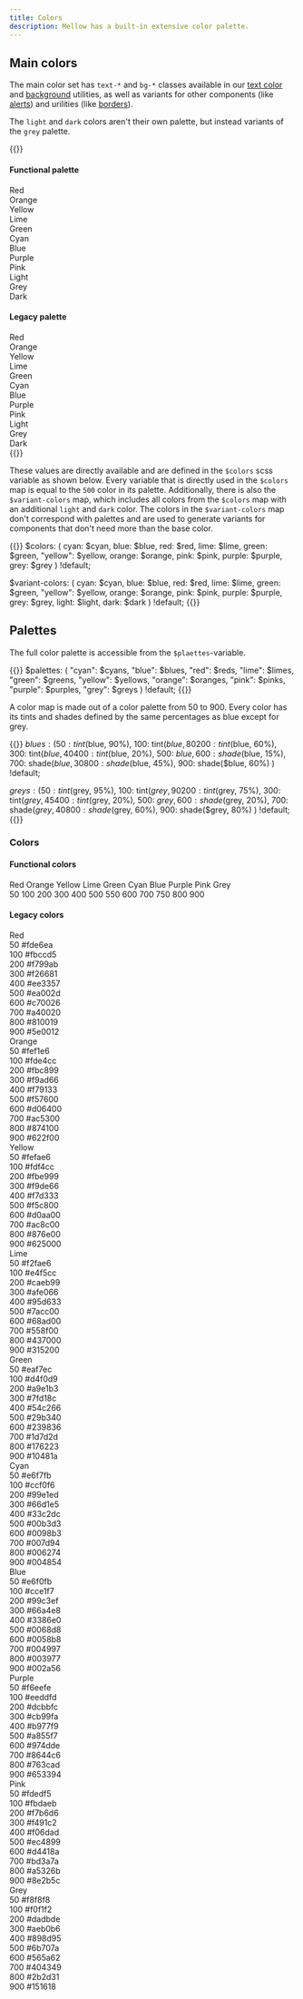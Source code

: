 ```yaml
---
title: Colors
description: Mellow has a built-in extensive color palette.
---
```


## Main colors
The main color set has `text-*` and `bg-*` classes available in our [text color](/utilities/color) and [background](/utilities/background) utilities, as well as variants for other components (like [alerts](/components/alert)) and urilities (like [borders](/utilities/borders)).

<div class="alert alert-cyan" role="alert">
  <div class="alert-icon">
    <i class="vi vi-circle-info"></i>
  </div>
  <div class="alert-message">
    The <code>light</code> and <code>dark</code> colors aren't their own palette, but instead variants of the <code>grey</code> palette.
  </div>
</div>

{{<example show_code="false">}}
<h4>Functional palette</h4>
<div class="grid grid-2 grid-sm-3 mb-5">
  <div class="red text-white p-3 rounded-sm" style="background: var(--color-700)">Red</div>
  <div class="orange text-white p-3 rounded-sm" style="background: var(--color-700)">Orange</div>
  <div class="yellow p-3 rounded-sm" style="background: var(--color-700)">Yellow</div>
  <div class="lime p-3 rounded-sm" style="background: var(--color-700)">Lime</div>
  <div class="green text-white p-3 rounded-sm" style="background: var(--color-700)">Green</div>
  <div class="cyan p-3 rounded-sm" style="background: var(--color-700)">Cyan</div>
  <div class="blue text-white p-3 rounded-sm" style="background: var(--color-700)">Blue</div>
  <div class="purple text-white p-3 rounded-sm" style="background: var(--color-700)">Purple</div>
  <div class="pink text-white p-3 rounded-sm" style="background: var(--color-700)">Pink</div>
  <div class="grey p-3 rounded-sm" style="background: var(--color-200)">Light</div>
  <div class="grey text-white p-3 rounded-sm" style="background: var(--color-700)">Grey</div>
  <div class="grey text-white p-3 rounded-sm" style="background: var(--color-900)">Dark</div>
</div>
<h4>Legacy palette</h4>
<div class="grid grid-2 grid-sm-3">
  <div class="bg-red-500 p-3 rounded-sm">Red</div>
  <div class="bg-orange-500 p-3 rounded-sm">Orange</div>
  <div class="bg-yellow-500 p-3 rounded-sm">Yellow</div>
  <div class="bg-lime-500 p-3 rounded-sm">Lime</div>
  <div class="bg-green-500 p-3 rounded-sm">Green</div>
  <div class="bg-cyan-500 p-3 rounded-sm">Cyan</div>
  <div class="bg-blue-500 p-3 rounded-sm">Blue</div>
  <div class="bg-purple-500 p-3 rounded-sm">Purple</div>
  <div class="bg-pink-500 p-3 rounded-sm">Pink</div>
  <div class="bg-light p-3 rounded-sm">Light</div>
  <div class="bg-grey-500 p-3 rounded-sm">Grey</div>
  <div class="bg-dark text-white p-3 rounded-sm">Dark</div>
</div>
{{</example>}}

These values are directly available and are defined in the `$colors` scss variable as shown below. Every variable that is directly used in the `$colors` map is equal to the `500` color in its palette. Additionally, there is also the `$variant-colors` map, which includes all colors from the `$colors` map with an additional `light` and `dark` color. The colors in the `$variant-colors` map don't correspond with palettes and are used to generate variants for components that don't need more than the base color.

{{<example show_preview="false" lang="scss">}}
$colors: (
  cyan: $cyan,
  blue: $blue,
  red: $red,
  lime: $lime,
  green: $green,
  "yellow": $yellow,
  orange: $orange,
  pink: $pink,
  purple: $purple,
  grey: $grey
) !default;

$variant-colors: (
  cyan: $cyan,
  blue: $blue,
  red: $red,
  lime: $lime,
  green: $green,
  "yellow": $yellow,
  orange: $orange,
  pink: $pink,
  purple: $purple,
  grey: $grey,
  light: $light,
  dark: $dark
) !default;
{{</example>}}

## Palettes
The full color palette is accessible from the `$plaettes`-variable.

{{<example show_preview="false" lang="scss">}}
$palettes: (
  "cyan": $cyans,
  "blue": $blues,
  "red": $reds,
  "lime": $limes,
  "green": $greens,
  "yellow": $yellows,
  "orange": $oranges,
  "pink": $pinks,
  "purple": $purples,
  "grey": $greys
) !default;
{{</example>}}

A color map is made out of a color palette from 50 to 900. Every color has its tints and shades defined by the same percentages as blue except for grey.

{{<example show_preview="false" lang="scss">}}
$blues: (
  50: tint($blue, 90%),
  100: tint($blue, 80%),
  200: tint($blue, 60%),
  300: tint($blue, 40%),
  400: tint($blue, 20%),
  500: $blue,
  600: shade($blue, 15%),
  700: shade($blue, 30%),
  800: shade($blue, 45%),
  900: shade($blue, 60%)
) !default;

$greys: (
  50: tint($grey, 95%),
  100: tint($grey, 90%),
  200: tint($grey, 75%),
  300: tint($grey, 45%),
  400: tint($grey, 20%),
  500: $grey,
  600: shade($grey, 20%),
  700: shade($grey, 40%),
  800: shade($grey, 60%),
  900: shade($grey, 80%)
) !default;
{{</example>}}

### Colors
#### Functional colors
<div class="d-flex mb-3">
  <div class="w-4 flex-shrink-0">
    <div class="grid grid-1 gap-1">
      <span style="height: 21px"></span>
      <span style="height: 48px" class="fw-bold d-flex align-items-center justify-content-end me-2">Red</span>
      <span style="height: 48px" class="fw-bold d-flex align-items-center justify-content-end me-2">Orange</span>
      <span style="height: 48px" class="fw-bold d-flex align-items-center justify-content-end me-2">Yellow</span>
      <span style="height: 48px" class="fw-bold d-flex align-items-center justify-content-end me-2">Lime</span>
      <span style="height: 48px" class="fw-bold d-flex align-items-center justify-content-end me-2">Green</span>
      <span style="height: 48px" class="fw-bold d-flex align-items-center justify-content-end me-2">Cyan</span>
      <span style="height: 48px" class="fw-bold d-flex align-items-center justify-content-end me-2">Blue</span>
      <span style="height: 48px" class="fw-bold d-flex align-items-center justify-content-end me-2">Purple</span>
      <span style="height: 48px" class="fw-bold d-flex align-items-center justify-content-end me-2">Pink</span>
      <span style="height: 48px" class="fw-bold d-flex align-items-center justify-content-end me-2">Grey</span>
    </div>
  </div>
  <div class="grid grid-1 gap-1">
    <div class="grid grid-12 gap-1">
      <span class="text-center">50</span>
      <span class="text-center">100</span>
      <span class="text-center">200</span>
      <span class="text-center">300</span>
      <span class="text-center">400</span>
      <span class="text-center">500</span>
      <span class="text-center">550</span>
      <span class="text-center">600</span>
      <span class="text-center">700</span>
      <span class="text-center">750</span>
      <span class="text-center">800</span>
      <span class="text-center">900</span>
    </div>
    <div class="grid grid-12 gap-1 red">
      <div class="py-4 rounded-sm" style="background: var(--color-50)"></div>
      <div class="py-4 rounded-sm" style="background: var(--color-100)"></div>
      <div class="py-4 rounded-sm" style="background: var(--color-200)"></div>
      <div class="py-4 rounded-sm" style="background: var(--color-300)"></div>
      <div class="py-4 rounded-sm" style="background: var(--color-400)"></div>
      <div class="py-4 rounded-sm" style="background: var(--color-500)"></div>
      <div class="py-4 rounded-sm" style="background: var(--color-550)"></div>
      <div class="py-4 rounded-sm" style="background: var(--color-600)"></div>
      <div class="py-4 rounded-sm" style="background: var(--color-700)"></div>
      <div class="py-4 rounded-sm" style="background: var(--color-750)"></div>
      <div class="py-4 rounded-sm" style="background: var(--color-800)"></div>
      <div class="py-4 rounded-sm" style="background: var(--color-900)"></div>
    </div>
    <div class="grid grid-12 gap-1 orange">
      <div class="py-4 rounded-sm" style="background: var(--color-50)"></div>
      <div class="py-4 rounded-sm" style="background: var(--color-100)"></div>
      <div class="py-4 rounded-sm" style="background: var(--color-200)"></div>
      <div class="py-4 rounded-sm" style="background: var(--color-300)"></div>
      <div class="py-4 rounded-sm" style="background: var(--color-400)"></div>
      <div class="py-4 rounded-sm" style="background: var(--color-500)"></div>
      <div class="py-4 rounded-sm" style="background: var(--color-550)"></div>
      <div class="py-4 rounded-sm" style="background: var(--color-600)"></div>
      <div class="py-4 rounded-sm" style="background: var(--color-700)"></div>
      <div class="py-4 rounded-sm" style="background: var(--color-750)"></div>
      <div class="py-4 rounded-sm" style="background: var(--color-800)"></div>
      <div class="py-4 rounded-sm" style="background: var(--color-900)"></div>
    </div>
    <div class="grid grid-12 gap-1 yellow">
      <div class="py-4 rounded-sm" style="background: var(--color-50)"></div>
      <div class="py-4 rounded-sm" style="background: var(--color-100)"></div>
      <div class="py-4 rounded-sm" style="background: var(--color-200)"></div>
      <div class="py-4 rounded-sm" style="background: var(--color-300)"></div>
      <div class="py-4 rounded-sm" style="background: var(--color-400)"></div>
      <div class="py-4 rounded-sm" style="background: var(--color-500)"></div>
      <div class="py-4 rounded-sm" style="background: var(--color-550)"></div>
      <div class="py-4 rounded-sm" style="background: var(--color-600)"></div>
      <div class="py-4 rounded-sm" style="background: var(--color-700)"></div>
      <div class="py-4 rounded-sm" style="background: var(--color-750)"></div>
      <div class="py-4 rounded-sm" style="background: var(--color-800)"></div>
      <div class="py-4 rounded-sm" style="background: var(--color-900)"></div>
    </div>
    <div class="grid grid-12 gap-1 lime">
      <div class="py-4 rounded-sm" style="background: var(--color-50)"></div>
      <div class="py-4 rounded-sm" style="background: var(--color-100)"></div>
      <div class="py-4 rounded-sm" style="background: var(--color-200)"></div>
      <div class="py-4 rounded-sm" style="background: var(--color-300)"></div>
      <div class="py-4 rounded-sm" style="background: var(--color-400)"></div>
      <div class="py-4 rounded-sm" style="background: var(--color-500)"></div>
      <div class="py-4 rounded-sm" style="background: var(--color-550)"></div>
      <div class="py-4 rounded-sm" style="background: var(--color-600)"></div>
      <div class="py-4 rounded-sm" style="background: var(--color-700)"></div>
      <div class="py-4 rounded-sm" style="background: var(--color-750)"></div>
      <div class="py-4 rounded-sm" style="background: var(--color-800)"></div>
      <div class="py-4 rounded-sm" style="background: var(--color-900)"></div>
    </div>
    <div class="grid grid-12 gap-1 green">
      <div class="py-4 rounded-sm" style="background: var(--color-50)"></div>
      <div class="py-4 rounded-sm" style="background: var(--color-100)"></div>
      <div class="py-4 rounded-sm" style="background: var(--color-200)"></div>
      <div class="py-4 rounded-sm" style="background: var(--color-300)"></div>
      <div class="py-4 rounded-sm" style="background: var(--color-400)"></div>
      <div class="py-4 rounded-sm" style="background: var(--color-500)"></div>
      <div class="py-4 rounded-sm" style="background: var(--color-550)"></div>
      <div class="py-4 rounded-sm" style="background: var(--color-600)"></div>
      <div class="py-4 rounded-sm" style="background: var(--color-700)"></div>
      <div class="py-4 rounded-sm" style="background: var(--color-750)"></div>
      <div class="py-4 rounded-sm" style="background: var(--color-800)"></div>
      <div class="py-4 rounded-sm" style="background: var(--color-900)"></div>
    </div>
    <div class="grid grid-12 gap-1 cyan">
      <div class="py-4 rounded-sm" style="background: var(--color-50)"></div>
      <div class="py-4 rounded-sm" style="background: var(--color-100)"></div>
      <div class="py-4 rounded-sm" style="background: var(--color-200)"></div>
      <div class="py-4 rounded-sm" style="background: var(--color-300)"></div>
      <div class="py-4 rounded-sm" style="background: var(--color-400)"></div>
      <div class="py-4 rounded-sm" style="background: var(--color-500)"></div>
      <div class="py-4 rounded-sm" style="background: var(--color-550)"></div>
      <div class="py-4 rounded-sm" style="background: var(--color-600)"></div>
      <div class="py-4 rounded-sm" style="background: var(--color-700)"></div>
      <div class="py-4 rounded-sm" style="background: var(--color-750)"></div>
      <div class="py-4 rounded-sm" style="background: var(--color-800)"></div>
      <div class="py-4 rounded-sm" style="background: var(--color-900)"></div>
    </div>
    <div class="grid grid-12 gap-1 blue">
      <div class="py-4 rounded-sm" style="background: var(--color-50)"></div>
      <div class="py-4 rounded-sm" style="background: var(--color-100)"></div>
      <div class="py-4 rounded-sm" style="background: var(--color-200)"></div>
      <div class="py-4 rounded-sm" style="background: var(--color-300)"></div>
      <div class="py-4 rounded-sm" style="background: var(--color-400)"></div>
      <div class="py-4 rounded-sm" style="background: var(--color-500)"></div>
      <div class="py-4 rounded-sm" style="background: var(--color-550)"></div>
      <div class="py-4 rounded-sm" style="background: var(--color-600)"></div>
      <div class="py-4 rounded-sm" style="background: var(--color-700)"></div>
      <div class="py-4 rounded-sm" style="background: var(--color-750)"></div>
      <div class="py-4 rounded-sm" style="background: var(--color-800)"></div>
      <div class="py-4 rounded-sm" style="background: var(--color-900)"></div>
    </div>
    <div class="grid grid-12 gap-1 purple">
      <div class="py-4 rounded-sm" style="background: var(--color-50)"></div>
      <div class="py-4 rounded-sm" style="background: var(--color-100)"></div>
      <div class="py-4 rounded-sm" style="background: var(--color-200)"></div>
      <div class="py-4 rounded-sm" style="background: var(--color-300)"></div>
      <div class="py-4 rounded-sm" style="background: var(--color-400)"></div>
      <div class="py-4 rounded-sm" style="background: var(--color-500)"></div>
      <div class="py-4 rounded-sm" style="background: var(--color-550)"></div>
      <div class="py-4 rounded-sm" style="background: var(--color-600)"></div>
      <div class="py-4 rounded-sm" style="background: var(--color-700)"></div>
      <div class="py-4 rounded-sm" style="background: var(--color-750)"></div>
      <div class="py-4 rounded-sm" style="background: var(--color-800)"></div>
      <div class="py-4 rounded-sm" style="background: var(--color-900)"></div>
    </div>
    <div class="grid grid-12 gap-1 pink">
      <div class="py-4 rounded-sm" style="background: var(--color-50)"></div>
      <div class="py-4 rounded-sm" style="background: var(--color-100)"></div>
      <div class="py-4 rounded-sm" style="background: var(--color-200)"></div>
      <div class="py-4 rounded-sm" style="background: var(--color-300)"></div>
      <div class="py-4 rounded-sm" style="background: var(--color-400)"></div>
      <div class="py-4 rounded-sm" style="background: var(--color-500)"></div>
      <div class="py-4 rounded-sm" style="background: var(--color-550)"></div>
      <div class="py-4 rounded-sm" style="background: var(--color-600)"></div>
      <div class="py-4 rounded-sm" style="background: var(--color-700)"></div>
      <div class="py-4 rounded-sm" style="background: var(--color-750)"></div>
      <div class="py-4 rounded-sm" style="background: var(--color-800)"></div>
      <div class="py-4 rounded-sm" style="background: var(--color-900)"></div>
    </div>
    <div class="grid grid-12 gap-1 grey">
      <div class="py-4 rounded-sm" style="background: var(--color-50)"></div>
      <div class="py-4 rounded-sm" style="background: var(--color-100)"></div>
      <div class="py-4 rounded-sm" style="background: var(--color-200)"></div>
      <div class="py-4 rounded-sm" style="background: var(--color-300)"></div>
      <div class="py-4 rounded-sm" style="background: var(--color-400)"></div>
      <div class="py-4 rounded-sm" style="background: var(--color-500)"></div>
      <div class="py-4 rounded-sm" style="background: var(--color-550)"></div>
      <div class="py-4 rounded-sm" style="background: var(--color-600)"></div>
      <div class="py-4 rounded-sm" style="background: var(--color-700)"></div>
      <div class="py-4 rounded-sm" style="background: var(--color-750)"></div>
      <div class="py-4 rounded-sm" style="background: var(--color-800)"></div>
      <div class="py-4 rounded-sm" style="background: var(--color-900)"></div>
    </div>
  </div>
</div>

#### Legacy colors
<div class="d-flex mb-3">
  <div class="w-4 flex-shrink-0">
    <span class="fw-bold">Red</span>
  </div>
  <div class="grid grid-5 grid-xxl-10 gap-2 flex-grow-1">
    <div class="d-flex flex-column">
      <div class="bg-red-50 py-4 mb-1 rounded-sm"></div>
      <span class="text-small">50</span>
      <span class="text-small text-muted">#fde6ea</span>
    </div>
    <div class="d-flex flex-column">
      <div class="bg-red-100 py-4 mb-1 rounded-sm"></div>
      <span class="text-small">100</span>
      <span class="text-small text-muted">#fbccd5</span>
    </div>
    <div class="d-flex flex-column">
      <div class="bg-red-200 py-4 mb-1 rounded-sm"></div>
      <span class="text-small">200</span>
      <span class="text-small text-muted">#f799ab</span>
    </div>
    <div class="d-flex flex-column">
      <div class="bg-red-300 py-4 mb-1 rounded-sm"></div>
      <span class="text-small">300</span>
      <span class="text-small text-muted">#f26681</span>
    </div>
    <div class="d-flex flex-column">
      <div class="bg-red-400 py-4 mb-1 rounded-sm"></div>
      <span class="text-small">400</span>
      <span class="text-small text-muted">#ee3357</span>
    </div>
    <div class="d-flex flex-column">
      <div class="bg-red-500 py-4 mb-1 rounded-sm"></div>
      <span class="text-small">500</span>
      <span class="text-small text-muted">#ea002d</span>
    </div>
    <div class="d-flex flex-column">
      <div class="bg-red-600 py-4 mb-1 rounded-sm"></div>
      <span class="text-small">600</span>
      <span class="text-small text-muted">#c70026</span>
    </div>
    <div class="d-flex flex-column">
      <div class="bg-red-700 py-4 mb-1 rounded-sm"></div>
      <span class="text-small">700</span>
      <span class="text-small text-muted">#a40020</span>
    </div>
    <div class="d-flex flex-column">
      <div class="bg-red-800 py-4 mb-1 rounded-sm"></div>
      <span class="text-small">800</span>
      <span class="text-small text-muted">#810019</span>
    </div>
    <div class="d-flex flex-column">
      <div class="bg-red-900 py-4 mb-1 rounded-sm"></div>
      <span class="text-small">900</span>
      <span class="text-small text-muted">#5e0012</span>
    </div>
  </div>
</div>
<div class="d-flex mb-3">
  <div class="w-4 flex-shrink-0">
    <span class="fw-bold">Orange</span>
  </div>
  <div class="grid grid-5 grid-xxl-10 gap-2 flex-grow-1">
    <div class="d-flex flex-column">
      <div class="bg-orange-50 py-4 mb-1 rounded-sm"></div>
      <span class="text-small">50</span>
      <span class="text-small text-muted">#fef1e6</span>
    </div>
    <div class="d-flex flex-column">
      <div class="bg-orange-100 py-4 mb-1 rounded-sm"></div>
      <span class="text-small">100</span>
      <span class="text-small text-muted">#fde4cc</span>
    </div>
    <div class="d-flex flex-column">
      <div class="bg-orange-200 py-4 mb-1 rounded-sm"></div>
      <span class="text-small">200</span>
      <span class="text-small text-muted">#fbc899</span>
    </div>
    <div class="d-flex flex-column">
      <div class="bg-orange-300 py-4 mb-1 rounded-sm"></div>
      <span class="text-small">300</span>
      <span class="text-small text-muted">#f9ad66</span>
    </div>
    <div class="d-flex flex-column">
      <div class="bg-orange-400 py-4 mb-1 rounded-sm"></div>
      <span class="text-small">400</span>
      <span class="text-small text-muted">#f79133</span>
    </div>
    <div class="d-flex flex-column">
      <div class="bg-orange-500 py-4 mb-1 rounded-sm"></div>
      <span class="text-small">500</span>
      <span class="text-small text-muted">#f57600</span>
    </div>
    <div class="d-flex flex-column">
      <div class="bg-orange-600 py-4 mb-1 rounded-sm"></div>
      <span class="text-small">600</span>
      <span class="text-small text-muted">#d06400</span>
    </div>
    <div class="d-flex flex-column">
      <div class="bg-orange-700 py-4 mb-1 rounded-sm"></div>
      <span class="text-small">700</span>
      <span class="text-small text-muted">#ac5300</span>
    </div>
    <div class="d-flex flex-column">
      <div class="bg-orange-800 py-4 mb-1 rounded-sm"></div>
      <span class="text-small">800</span>
      <span class="text-small text-muted">#874100</span>
    </div>
    <div class="d-flex flex-column">
      <div class="bg-orange-900 py-4 mb-1 rounded-sm"></div>
      <span class="text-small">900</span>
      <span class="text-small text-muted">#622f00</span>
    </div>
  </div>
</div>
<div class="d-flex mb-3">
  <div class="w-4 flex-shrink-0">
    <span class="fw-bold">Yellow</span>
  </div>
  <div class="grid grid-5 grid-xxl-10 gap-2 flex-grow-1">
    <div class="d-flex flex-column">
      <div class="bg-yellow-50 py-4 mb-1 rounded-sm"></div>
      <span class="text-small">50</span>
      <span class="text-small text-muted">#fefae6</span>
    </div>
    <div class="d-flex flex-column">
      <div class="bg-yellow-100 py-4 mb-1 rounded-sm"></div>
      <span class="text-small">100</span>
      <span class="text-small text-muted">#fdf4cc</span>
    </div>
    <div class="d-flex flex-column">
      <div class="bg-yellow-200 py-4 mb-1 rounded-sm"></div>
      <span class="text-small">200</span>
      <span class="text-small text-muted">#fbe999</span>
    </div>
    <div class="d-flex flex-column">
      <div class="bg-yellow-300 py-4 mb-1 rounded-sm"></div>
      <span class="text-small">300</span>
      <span class="text-small text-muted">#f9de66</span>
    </div>
    <div class="d-flex flex-column">
      <div class="bg-yellow-400 py-4 mb-1 rounded-sm"></div>
      <span class="text-small">400</span>
      <span class="text-small text-muted">#f7d333</span>
    </div>
    <div class="d-flex flex-column">
      <div class="bg-yellow-500 py-4 mb-1 rounded-sm"></div>
      <span class="text-small">500</span>
      <span class="text-small text-muted">#f5c800</span>
    </div>
    <div class="d-flex flex-column">
      <div class="bg-yellow-600 py-4 mb-1 rounded-sm"></div>
      <span class="text-small">600</span>
      <span class="text-small text-muted">#d0aa00</span>
    </div>
    <div class="d-flex flex-column">
      <div class="bg-yellow-700 py-4 mb-1 rounded-sm"></div>
      <span class="text-small">700</span>
      <span class="text-small text-muted">#ac8c00</span>
    </div>
    <div class="d-flex flex-column">
      <div class="bg-yellow-800 py-4 mb-1 rounded-sm"></div>
      <span class="text-small">800</span>
      <span class="text-small text-muted">#876e00</span>
    </div>
    <div class="d-flex flex-column">
      <div class="bg-yellow-900 py-4 mb-1 rounded-sm"></div>
      <span class="text-small">900</span>
      <span class="text-small text-muted">#625000</span>
    </div>
  </div>
</div>
<div class="d-flex mb-3">
  <div class="w-4 flex-shrink-0">
    <span class="fw-bold">Lime</span>
  </div>
  <div class="grid grid-5 grid-xxl-10 gap-2 flex-grow-1">
    <div class="d-flex flex-column">
      <div class="bg-lime-50 py-4 mb-1 rounded-sm"></div>
      <span class="text-small">50</span>
      <span class="text-small text-muted">#f2fae6</span>
    </div>
    <div class="d-flex flex-column">
      <div class="bg-lime-100 py-4 mb-1 rounded-sm"></div>
      <span class="text-small">100</span>
      <span class="text-small text-muted">#e4f5cc</span>
    </div>
    <div class="d-flex flex-column">
      <div class="bg-lime-200 py-4 mb-1 rounded-sm"></div>
      <span class="text-small">200</span>
      <span class="text-small text-muted">#caeb99</span>
    </div>
    <div class="d-flex flex-column">
      <div class="bg-lime-300 py-4 mb-1 rounded-sm"></div>
      <span class="text-small">300</span>
      <span class="text-small text-muted">#afe066</span>
    </div>
    <div class="d-flex flex-column">
      <div class="bg-lime-400 py-4 mb-1 rounded-sm"></div>
      <span class="text-small">400</span>
      <span class="text-small text-muted">#95d633</span>
    </div>
    <div class="d-flex flex-column">
      <div class="bg-lime-500 py-4 mb-1 rounded-sm"></div>
      <span class="text-small">500</span>
      <span class="text-small text-muted">#7acc00</span>
    </div>
    <div class="d-flex flex-column">
      <div class="bg-lime-600 py-4 mb-1 rounded-sm"></div>
      <span class="text-small">600</span>
      <span class="text-small text-muted">#68ad00</span>
    </div>
    <div class="d-flex flex-column">
      <div class="bg-lime-700 py-4 mb-1 rounded-sm"></div>
      <span class="text-small">700</span>
      <span class="text-small text-muted">#558f00</span>
    </div>
    <div class="d-flex flex-column">
      <div class="bg-lime-800 py-4 mb-1 rounded-sm"></div>
      <span class="text-small">800</span>
      <span class="text-small text-muted">#437000</span>
    </div>
    <div class="d-flex flex-column">
      <div class="bg-lime-900 py-4 mb-1 rounded-sm"></div>
      <span class="text-small">900</span>
      <span class="text-small text-muted">#315200</span>
    </div>
  </div>
</div>
<div class="d-flex mb-3">
  <div class="w-4 flex-shrink-0">
    <span class="fw-bold">Green</span>
  </div>
  <div class="grid grid-5 grid-xxl-10 gap-2 flex-grow-1">
    <div class="d-flex flex-column">
      <div class="bg-green-50 py-4 mb-1 rounded-sm"></div>
      <span class="text-small">50</span>
      <span class="text-small text-muted">#eaf7ec</span>
    </div>
    <div class="d-flex flex-column">
      <div class="bg-green-100 py-4 mb-1 rounded-sm"></div>
      <span class="text-small">100</span>
      <span class="text-small text-muted">#d4f0d9</span>
    </div>
    <div class="d-flex flex-column">
      <div class="bg-green-200 py-4 mb-1 rounded-sm"></div>
      <span class="text-small">200</span>
      <span class="text-small text-muted">#a9e1b3</span>
    </div>
    <div class="d-flex flex-column">
      <div class="bg-green-300 py-4 mb-1 rounded-sm"></div>
      <span class="text-small">300</span>
      <span class="text-small text-muted">#7fd18c</span>
    </div>
    <div class="d-flex flex-column">
      <div class="bg-green-400 py-4 mb-1 rounded-sm"></div>
      <span class="text-small">400</span>
      <span class="text-small text-muted">#54c266</span>
    </div>
    <div class="d-flex flex-column">
      <div class="bg-green-500 py-4 mb-1 rounded-sm"></div>
      <span class="text-small">500</span>
      <span class="text-small text-muted">#29b340</span>
    </div>
    <div class="d-flex flex-column">
      <div class="bg-green-600 py-4 mb-1 rounded-sm"></div>
      <span class="text-small">600</span>
      <span class="text-small text-muted">#239836</span>
    </div>
    <div class="d-flex flex-column">
      <div class="bg-green-700 py-4 mb-1 rounded-sm"></div>
      <span class="text-small">700</span>
      <span class="text-small text-muted">#1d7d2d</span>
    </div>
    <div class="d-flex flex-column">
      <div class="bg-green-800 py-4 mb-1 rounded-sm"></div>
      <span class="text-small">800</span>
      <span class="text-small text-muted">#176223</span>
    </div>
    <div class="d-flex flex-column">
      <div class="bg-green-900 py-4 mb-1 rounded-sm"></div>
      <span class="text-small">900</span>
      <span class="text-small text-muted">#10481a</span>
    </div>
  </div>
</div>
<div class="d-flex mb-3">
  <div class="w-4 flex-shrink-0">
    <span class="fw-bold">Cyan</span>
  </div>
  <div class="grid grid-5 grid-xxl-10 gap-2 flex-grow-1">
    <div class="d-flex flex-column">
      <div class="bg-cyan-50 py-4 mb-1 rounded-sm"></div>
      <span class="text-small">50</span>
      <span class="text-small text-muted">#e6f7fb</span>
    </div>
    <div class="d-flex flex-column">
      <div class="bg-cyan-100 py-4 mb-1 rounded-sm"></div>
      <span class="text-small">100</span>
      <span class="text-small text-muted">#ccf0f6</span>
    </div>
    <div class="d-flex flex-column">
      <div class="bg-cyan-200 py-4 mb-1 rounded-sm"></div>
      <span class="text-small">200</span>
      <span class="text-small text-muted">#99e1ed</span>
    </div>
    <div class="d-flex flex-column">
      <div class="bg-cyan-300 py-4 mb-1 rounded-sm"></div>
      <span class="text-small">300</span>
      <span class="text-small text-muted">#66d1e5</span>
    </div>
    <div class="d-flex flex-column">
      <div class="bg-cyan-400 py-4 mb-1 rounded-sm"></div>
      <span class="text-small">400</span>
      <span class="text-small text-muted">#33c2dc</span>
    </div>
    <div class="d-flex flex-column">
      <div class="bg-cyan-500 py-4 mb-1 rounded-sm"></div>
      <span class="text-small">500</span>
      <span class="text-small text-muted">#00b3d3</span>
    </div>
    <div class="d-flex flex-column">
      <div class="bg-cyan-600 py-4 mb-1 rounded-sm"></div>
      <span class="text-small">600</span>
      <span class="text-small text-muted">#0098b3</span>
    </div>
    <div class="d-flex flex-column">
      <div class="bg-cyan-700 py-4 mb-1 rounded-sm"></div>
      <span class="text-small">700</span>
      <span class="text-small text-muted">#007d94</span>
    </div>
    <div class="d-flex flex-column">
      <div class="bg-cyan-800 py-4 mb-1 rounded-sm"></div>
      <span class="text-small">800</span>
      <span class="text-small text-muted">#006274</span>
    </div>
    <div class="d-flex flex-column">
      <div class="bg-cyan-900 py-4 mb-1 rounded-sm"></div>
      <span class="text-small">900</span>
      <span class="text-small text-muted">#004854</span>
    </div>
  </div>
</div>
<div class="d-flex mb-3">
  <div class="w-4 flex-shrink-0">
    <span class="fw-bold">Blue</span>
  </div>
  <div class="grid grid-5 grid-xxl-10 gap-2 flex-grow-1">
    <div class="d-flex flex-column">
      <div class="bg-blue-50 py-4 mb-1 rounded-sm"></div>
      <span class="text-small">50</span>
      <span class="text-small text-muted">#e6f0fb</span>
    </div>
    <div class="d-flex flex-column">
      <div class="bg-blue-100 py-4 mb-1 rounded-sm"></div>
      <span class="text-small">100</span>
      <span class="text-small text-muted">#cce1f7</span>
    </div>
    <div class="d-flex flex-column">
      <div class="bg-blue-200 py-4 mb-1 rounded-sm"></div>
      <span class="text-small">200</span>
      <span class="text-small text-muted">#99c3ef</span>
    </div>
    <div class="d-flex flex-column">
      <div class="bg-blue-300 py-4 mb-1 rounded-sm"></div>
      <span class="text-small">300</span>
      <span class="text-small text-muted">#66a4e8</span>
    </div>
    <div class="d-flex flex-column">
      <div class="bg-blue-400 py-4 mb-1 rounded-sm"></div>
      <span class="text-small">400</span>
      <span class="text-small text-muted">#3386e0</span>
    </div>
    <div class="d-flex flex-column">
      <div class="bg-blue-500 py-4 mb-1 rounded-sm"></div>
      <span class="text-small">500</span>
      <span class="text-small text-muted">#0068d8</span>
    </div>
    <div class="d-flex flex-column">
      <div class="bg-blue-600 py-4 mb-1 rounded-sm"></div>
      <span class="text-small">600</span>
      <span class="text-small text-muted">#0058b8</span>
    </div>
    <div class="d-flex flex-column">
      <div class="bg-blue-700 py-4 mb-1 rounded-sm"></div>
      <span class="text-small">700</span>
      <span class="text-small text-muted">#004997</span>
    </div>
    <div class="d-flex flex-column">
      <div class="bg-blue-800 py-4 mb-1 rounded-sm"></div>
      <span class="text-small">800</span>
      <span class="text-small text-muted">#003977</span>
    </div>
    <div class="d-flex flex-column">
      <div class="bg-blue-900 py-4 mb-1 rounded-sm"></div>
      <span class="text-small">900</span>
      <span class="text-small text-muted">#002a56</span>
    </div>
  </div>
</div>
<div class="d-flex mb-3">
  <div class="w-4 flex-shrink-0">
    <span class="fw-bold">Purple</span>
  </div>
  <div class="grid grid-5 grid-xxl-10 gap-2 flex-grow-1">
    <div class="d-flex flex-column">
      <div class="bg-purple-50 py-4 mb-1 rounded-sm"></div>
      <span class="text-small">50</span>
      <span class="text-small text-muted">#f6eefe</span>
    </div>
    <div class="d-flex flex-column">
      <div class="bg-purple-100 py-4 mb-1 rounded-sm"></div>
      <span class="text-small">100</span>
      <span class="text-small text-muted">#eeddfd</span>
    </div>
    <div class="d-flex flex-column">
      <div class="bg-purple-200 py-4 mb-1 rounded-sm"></div>
      <span class="text-small">200</span>
      <span class="text-small text-muted">#dcbbfc</span>
    </div>
    <div class="d-flex flex-column">
      <div class="bg-purple-300 py-4 mb-1 rounded-sm"></div>
      <span class="text-small">300</span>
      <span class="text-small text-muted">#cb99fa</span>
    </div>
    <div class="d-flex flex-column">
      <div class="bg-purple-400 py-4 mb-1 rounded-sm"></div>
      <span class="text-small">400</span>
      <span class="text-small text-muted">#b977f9</span>
    </div>
    <div class="d-flex flex-column">
      <div class="bg-purple-500 py-4 mb-1 rounded-sm"></div>
      <span class="text-small">500</span>
      <span class="text-small text-muted">#a855f7</span>
    </div>
    <div class="d-flex flex-column">
      <div class="bg-purple-600 py-4 mb-1 rounded-sm"></div>
      <span class="text-small">600</span>
      <span class="text-small text-muted">#974dde</span>
    </div>
    <div class="d-flex flex-column">
      <div class="bg-purple-700 py-4 mb-1 rounded-sm"></div>
      <span class="text-small">700</span>
      <span class="text-small text-muted">#8644c6</span>
    </div>
    <div class="d-flex flex-column">
      <div class="bg-purple-800 py-4 mb-1 rounded-sm"></div>
      <span class="text-small">800</span>
      <span class="text-small text-muted">#763cad</span>
    </div>
    <div class="d-flex flex-column">
      <div class="bg-purple-900 py-4 mb-1 rounded-sm"></div>
      <span class="text-small">900</span>
      <span class="text-small text-muted">#653394</span>
    </div>
  </div>
</div>
<div class="d-flex mb-3">
  <div class="w-4 flex-shrink-0">
    <span class="fw-bold">Pink</span>
  </div>
  <div class="grid grid-5 grid-xxl-10 gap-2 flex-grow-1">
    <div class="d-flex flex-column">
      <div class="bg-pink-50 py-4 mb-1 rounded-sm"></div>
      <span class="text-small">50</span>
      <span class="text-small text-muted">#fdedf5</span>
    </div>
    <div class="d-flex flex-column">
      <div class="bg-pink-100 py-4 mb-1 rounded-sm"></div>
      <span class="text-small">100</span>
      <span class="text-small text-muted">#fbdaeb</span>
    </div>
    <div class="d-flex flex-column">
      <div class="bg-pink-200 py-4 mb-1 rounded-sm"></div>
      <span class="text-small">200</span>
      <span class="text-small text-muted">#f7b6d6</span>
    </div>
    <div class="d-flex flex-column">
      <div class="bg-pink-300 py-4 mb-1 rounded-sm"></div>
      <span class="text-small">300</span>
      <span class="text-small text-muted">#f491c2</span>
    </div>
    <div class="d-flex flex-column">
      <div class="bg-pink-400 py-4 mb-1 rounded-sm"></div>
      <span class="text-small">400</span>
      <span class="text-small text-muted">#f06dad</span>
    </div>
    <div class="d-flex flex-column">
      <div class="bg-pink-500 py-4 mb-1 rounded-sm"></div>
      <span class="text-small">500</span>
      <span class="text-small text-muted">#ec4899</span>
    </div>
    <div class="d-flex flex-column">
      <div class="bg-pink-600 py-4 mb-1 rounded-sm"></div>
      <span class="text-small">600</span>
      <span class="text-small text-muted">#d4418a</span>
    </div>
    <div class="d-flex flex-column">
      <div class="bg-pink-700 py-4 mb-1 rounded-sm"></div>
      <span class="text-small">700</span>
      <span class="text-small text-muted">#bd3a7a</span>
    </div>
    <div class="d-flex flex-column">
      <div class="bg-pink-800 py-4 mb-1 rounded-sm"></div>
      <span class="text-small">800</span>
      <span class="text-small text-muted">#a5326b</span>
    </div>
    <div class="d-flex flex-column">
      <div class="bg-pink-900 py-4 mb-1 rounded-sm"></div>
      <span class="text-small">900</span>
      <span class="text-small text-muted">#8e2b5c</span>
    </div>
  </div>
</div>
<div class="d-flex mb-3">
  <div class="w-4 flex-shrink-0">
    <span class="fw-bold">Grey</span>
  </div>
  <div class="grid grid-5 grid-xxl-10 gap-2 flex-grow-1">
    <div class="d-flex flex-column">
      <div class="bg-grey-50 py-4 mb-1 rounded-sm"></div>
      <span class="text-small">50</span>
      <span class="text-small text-muted">#f8f8f8</span>
    </div>
    <div class="d-flex flex-column">
      <div class="bg-grey-100 py-4 mb-1 rounded-sm"></div>
      <span class="text-small">100</span>
      <span class="text-small text-muted">#f0f1f2</span>
    </div>
    <div class="d-flex flex-column">
      <div class="bg-grey-200 py-4 mb-1 rounded-sm"></div>
      <span class="text-small">200</span>
      <span class="text-small text-muted">#dadbde</span>
    </div>
    <div class="d-flex flex-column">
      <div class="bg-grey-300 py-4 mb-1 rounded-sm"></div>
      <span class="text-small">300</span>
      <span class="text-small text-muted">#aeb0b6</span>
    </div>
    <div class="d-flex flex-column">
      <div class="bg-grey-400 py-4 mb-1 rounded-sm"></div>
      <span class="text-small">400</span>
      <span class="text-small text-muted">#898d95</span>
    </div>
    <div class="d-flex flex-column">
      <div class="bg-grey-500 py-4 mb-1 rounded-sm"></div>
      <span class="text-small">500</span>
      <span class="text-small text-muted">#6b707a</span>
    </div>
    <div class="d-flex flex-column">
      <div class="bg-grey-600 py-4 mb-1 rounded-sm"></div>
      <span class="text-small">600</span>
      <span class="text-small text-muted">#565a62</span>
    </div>
    <div class="d-flex flex-column">
      <div class="bg-grey-700 py-4 mb-1 rounded-sm"></div>
      <span class="text-small">700</span>
      <span class="text-small text-muted">#404349</span>
    </div>
    <div class="d-flex flex-column">
      <div class="bg-grey-800 py-4 mb-1 rounded-sm"></div>
      <span class="text-small">800</span>
      <span class="text-small text-muted">#2b2d31</span>
    </div>
    <div class="d-flex flex-column">
      <div class="bg-grey-900 py-4 mb-1 rounded-sm"></div>
      <span class="text-small">900</span>
      <span class="text-small text-muted">#151618</span>
    </div>
  </div>
</div>
